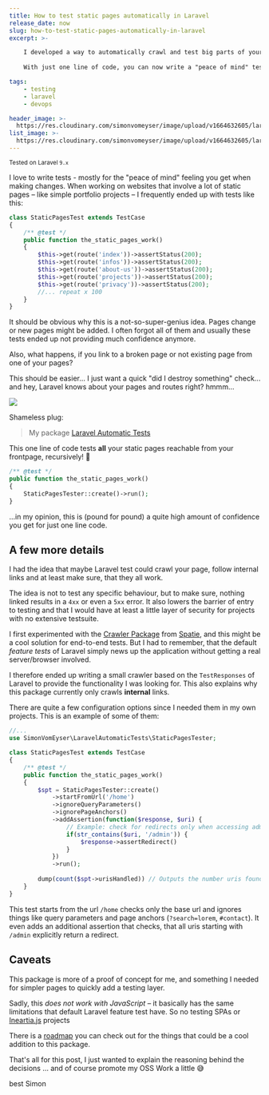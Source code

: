 ```yaml
---
title: How to test static pages automatically in Laravel
release_date: now
slug: how-to-test-static-pages-automatically-in-laravel
excerpt: >-

    I developed a way to automatically crawl and test big parts of your Laravel application.
    
    With just one line of code, you can now write a "peace of mind" test that gives you a lot of confidence.

tags:
    - testing
    - laravel
    - devops

header_image: >-
  https://res.cloudinary.com/simonvomeyser/image/upload/v1664632605/laravel-automatic-tests/header-automatic-tests.png
list_image: >-
  https://res.cloudinary.com/simonvomeyser/image/upload/v1664632605/laravel-automatic-tests/header-automatic-tests.png
---
```

<small>Tested on Laravel `9.x` </small>

I love to write tests - mostly for the "peace of mind" feeling you get when making changes. When working on websites that involve a lot of static pages – like simple portfolio projects – I frequently ended up with tests like this:

```php
class StaticPagesTest extends TestCase
{
    /** @test */
    public function the_static_pages_work()
    {
        $this->get(route('index'))->assertStatus(200);
        $this->get(route('infos'))->assertStatus(200);
        $this->get(route('about-us'))->assertStatus(200);
        $this->get(route('projects'))->assertStatus(200);
        $this->get(route('privacy'))->assertStatus(200);
        //... repeat x 100
    }
}
```

It should be obvious why this is a not-so-super-genius idea. Pages change or new pages might be added. I often forgot all of them and usually these tests ended up not providing much confidence anymore.

Also, what happens, if you link to a broken page or not existing page from one of your pages?

This should be easier... I just want a quick "did I destroy something" check... and hey, Laravel knows about your pages and routes right? hmmm...

![](https://res.cloudinary.com/simonvomeyser/image/upload/v1664633884/laravel-automatic-tests/whatif.png)

Shameless plug:

> My package [Laravel Automatic Tests](https://github.com/simonvomeyser/laravel-automatic-tests)

This one line of code tests **all** your static pages reachable from your frontpage, recursively! 🎉

```php
/** @test */
public function the_static_pages_work()
{
    StaticPagesTester::create()->run();
}
```

...in my opinion, this is (pound for pound) a quite high amount of confidence you get for just one line code.

## A few more details

I had the idea that maybe Laravel test could crawl your page, follow internal links and at least make sure, that they all work. 

The idea is not to test any specific behaviour, but to make sure, nothing linked results in a `4xx` or even a `5xx` error. It also lowers the barrier of entry to testing and that I would have at least a little layer of security for projects with no extensive testsuite.

I first experimented with the [Crawler Package](https://github.com/spatie/crawler) from [Spatie](https://spatie.be), and this might be a cool solution for end-to-end tests. But I had to remember, that the default *feature tests* of Laravel simply news up the application without getting a real server/browser involved. 

I therefore ended up writing a small crawler based on the `TestResponses` of Laravel to provide the functionality I was looking  for. This also explains why this package currently only crawls **internal** links.

There are quite a few configuration options since I needed them in my own projects. This is an example of some of them:

```php
//...
use SimonVomEyser\LaravelAutomaticTests\StaticPagesTester;

class StaticPagesTest extends TestCase
{
    /** @test */
    public function the_static_pages_work()
    {
        $spt = StaticPagesTester::create()
            ->startFromUrl('/home')
            ->ignoreQueryParameters()
            ->ignorePageAnchors()
            ->addAssertion(function($response, $uri) {
                // Example: check for redirects only when accessing admin area
                if(str_contains($uri, '/admin')) {
                    $response->assertRedirect()
                }
            })
            ->run();
            
        dump(count($spt->urisHandled)) // Outputs the number uris found and tested
    }
}
```

This test starts from the url `/home` checks only the base url and ignores things like query parameters and page anchors (`?search=lorem`, `#contact`). It even adds an additional assertion that checks, that all uris starting with `/admin` explicitly return a redirect. 

## Caveats

This package is more of a proof of concept for me, and something I needed for simpler pages to quickly add a testing layer.

Sadly, this *does not work with JavaScript* – it basically has the same limitations that default Laravel feature test have. So no testing SPAs or [Ineartia.js](https://inertiajs.com/) projects

There is a [roadmap](https://github.com/simonvomeyser/laravel-automatic-tests#roadmap) you can check out for the things that could be a cool addition to this package.

That's all for this post, I just wanted to explain the reasoning behind the decisions ... and of course promote my OSS Work a little 😅


best
Simon
